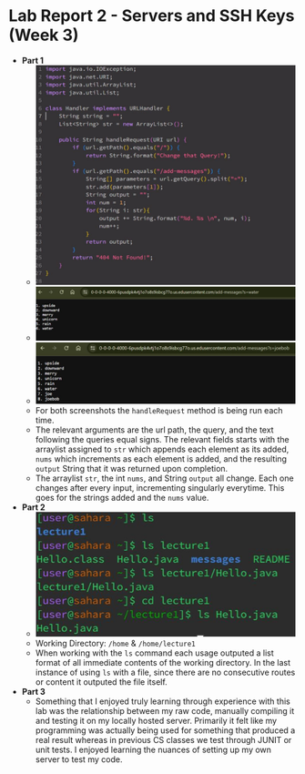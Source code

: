 # **Lab Report 2 - Servers and SSH Keys (Week 3)**
* **Part 1**
  * ![Image](StringServer_1.JPG)
  * ![Image](1_output.JPG)
  * ![Image](2_outputJPG.JPG)
  * For both screenshots the `handleRequest` method is being run each time.
  * The relevant arguments are the url path, the query, and the text following the queries equal signs. The relevant fields starts with the arraylist
    assigned to `str` which appends each element as its added, `nums` which increments as each element is added, and the resulting `output` String that
    it was returned upon completion.
  * The arraylist `str`, the int `nums`, and String `output` all change. Each one changes after every input, incrementing singularly everytime. This goes
    for the strings added and the `nums` value.
* **Part 2**
  * ![Image](ls_image.JPG)
  * Working Directory: `/home` & `/home/lecture1`
  * When working with the `ls` command each usage outputed a list format of all immediate contents of the
    working directory. In the last instance of using `ls` with a file, since there are no consecutive routes
    or content it outputed the file itself.
* **Part 3**
  * Something that I enjoyed truly learning through experience with this lab was the relationship between my raw code, manually compiling it and
    testing it on my locally hosted server. Primarily it felt like my programming was actually being used for something that produced a real result
    whereas in previous CS classes we test through JUNIT or unit tests. I enjoyed learning the nuances of setting up my own server to test my code.
